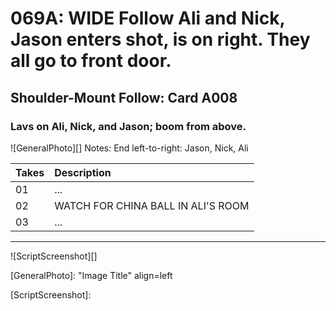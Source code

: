 # 069A: WIDE Follow Ali and Nick, Jason enters shot, is on right. They all go to front door.

## Shoulder-Mount Follow: Card A008

### Lavs on Ali, Nick, and Jason; boom from above.

![GeneralPhoto][]
Notes: End left-to-right: Jason, Nick, Ali

| Takes | Description |
|:---|:----|
| 01 | ... |
| 02 | WATCH FOR CHINA BALL IN ALI'S ROOM |
| 03 | ... |

----

![ScriptScreenshot][]


[GeneralPhoto]:  "Image Title" align=left

[ScriptScreenshot]: 